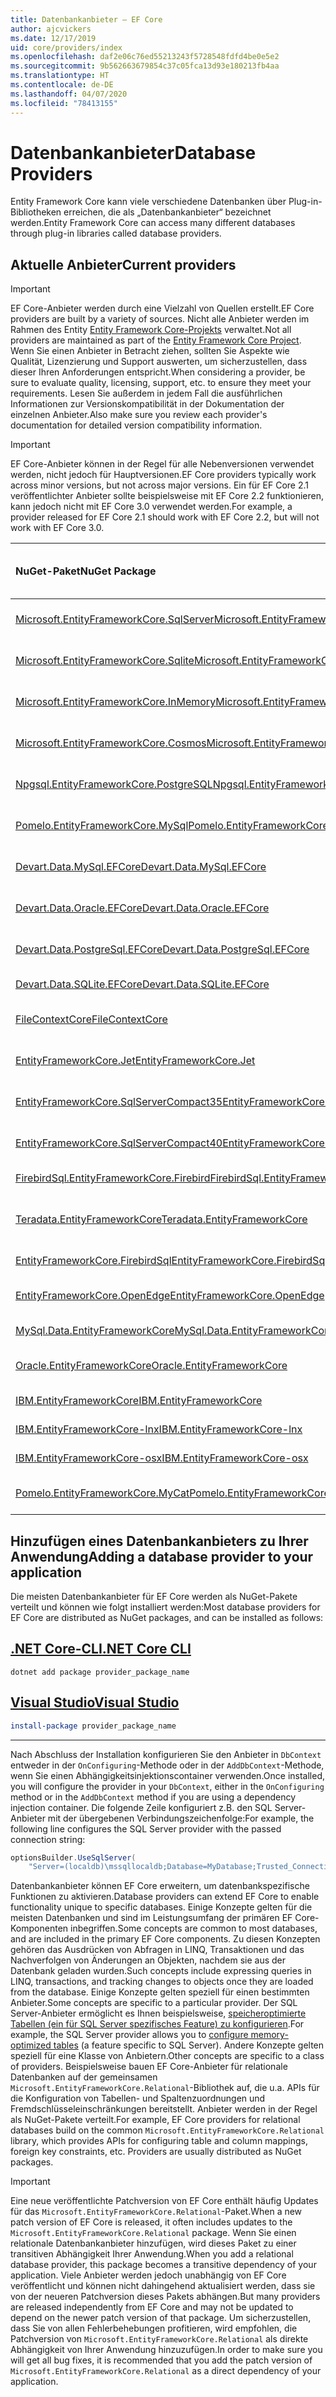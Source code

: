 ```yaml
---
title: Datenbankanbieter – EF Core
author: ajcvickers
ms.date: 12/17/2019
uid: core/providers/index
ms.openlocfilehash: daf2e06c76ed55213243f5728548fdfd4be0e5e2
ms.sourcegitcommit: 9b562663679854c37c05fca13d93e180213fb4aa
ms.translationtype: HT
ms.contentlocale: de-DE
ms.lasthandoff: 04/07/2020
ms.locfileid: "78413155"
---
```

# <a name="database-providers"></a><span data-ttu-id="be92c-102">Datenbankanbieter</span><span class="sxs-lookup"><span data-stu-id="be92c-102">Database Providers</span></span>

<span data-ttu-id="be92c-103">Entity Framework Core kann viele verschiedene Datenbanken über Plug-in-Bibliotheken erreichen, die als „Datenbankanbieter“ bezeichnet werden.</span><span class="sxs-lookup"><span data-stu-id="be92c-103">Entity Framework Core can access many different databases through plug-in libraries called database providers.</span></span>

## <a name="current-providers"></a><span data-ttu-id="be92c-104">Aktuelle Anbieter</span><span class="sxs-lookup"><span data-stu-id="be92c-104">Current providers</span></span>

> [!IMPORTANT]  
> <span data-ttu-id="be92c-105">EF Core-Anbieter werden durch eine Vielzahl von Quellen erstellt.</span><span class="sxs-lookup"><span data-stu-id="be92c-105">EF Core providers are built by a variety of sources.</span></span> <span data-ttu-id="be92c-106">Nicht alle Anbieter werden im Rahmen des Entity [Entity Framework Core-Projekts](https://github.com/aspnet/EntityFrameworkCore) verwaltet.</span><span class="sxs-lookup"><span data-stu-id="be92c-106">Not all providers are maintained as part of the [Entity Framework Core Project](https://github.com/aspnet/EntityFrameworkCore).</span></span> <span data-ttu-id="be92c-107">Wenn Sie einen Anbieter in Betracht ziehen, sollten Sie Aspekte wie Qualität, Lizenzierung und Support auswerten, um sicherzustellen, dass dieser Ihren Anforderungen entspricht.</span><span class="sxs-lookup"><span data-stu-id="be92c-107">When considering a provider, be sure to evaluate quality, licensing, support, etc. to ensure they meet your requirements.</span></span> <span data-ttu-id="be92c-108">Lesen Sie außerdem in jedem Fall die ausführlichen Informationen zur Versionskompatibilität in der Dokumentation der einzelnen Anbieter.</span><span class="sxs-lookup"><span data-stu-id="be92c-108">Also make sure you review each provider's documentation for detailed version compatibility information.</span></span>

> [!IMPORTANT]  
> <span data-ttu-id="be92c-109">EF Core-Anbieter können in der Regel für alle Nebenversionen verwendet werden, nicht jedoch für Hauptversionen.</span><span class="sxs-lookup"><span data-stu-id="be92c-109">EF Core providers typically work across minor versions, but not across major versions.</span></span> <span data-ttu-id="be92c-110">Ein für EF Core 2.1 veröffentlichter Anbieter sollte beispielsweise mit EF Core 2.2 funktionieren, kann jedoch nicht mit EF Core 3.0 verwendet werden.</span><span class="sxs-lookup"><span data-stu-id="be92c-110">For example, a provider released for EF Core 2.1 should work with EF Core 2.2, but will not work with EF Core 3.0.</span></span> 

| <span data-ttu-id="be92c-111">NuGet-Paket</span><span class="sxs-lookup"><span data-stu-id="be92c-111">NuGet Package</span></span>                                                                                                        | <span data-ttu-id="be92c-112">Unterstützte Datenbank-Engines</span><span class="sxs-lookup"><span data-stu-id="be92c-112">Supported database engines</span></span> | <span data-ttu-id="be92c-113">Maintainer/Anbieter</span><span class="sxs-lookup"><span data-stu-id="be92c-113">Maintainer / Vendor</span></span>                                                           | <span data-ttu-id="be92c-114">Hinweise/Anforderungen</span><span class="sxs-lookup"><span data-stu-id="be92c-114">Notes / Requirements</span></span> | <span data-ttu-id="be92c-115">Zielversion</span><span class="sxs-lookup"><span data-stu-id="be92c-115">Built for version</span></span> | <span data-ttu-id="be92c-116">Nützliche Links</span><span class="sxs-lookup"><span data-stu-id="be92c-116">Useful links</span></span>                                                                                                                                                                                       |
|:---------------------------------------------------------------------------------------------------------------------|:---------------------------|:------------------------------------------------------------------------------|:---------------------|:------------------|:---------------------------------------------------------------------------------------------------------------------------------------------------------------------------------------------------|
| [<span data-ttu-id="be92c-117">Microsoft.EntityFrameworkCore.SqlServer</span><span class="sxs-lookup"><span data-stu-id="be92c-117">Microsoft.EntityFrameworkCore.SqlServer</span></span>](https://www.nuget.org/packages/Microsoft.EntityFrameworkCore.SqlServer)    | <span data-ttu-id="be92c-118">SQL Server 2012 oder höher</span><span class="sxs-lookup"><span data-stu-id="be92c-118">SQL Server 2012 onwards</span></span>    | <span data-ttu-id="be92c-119">[EF Core-Projekt](https://github.com/aspnet/EntityFrameworkCore/) (Microsoft)</span><span class="sxs-lookup"><span data-stu-id="be92c-119">[EF Core Project](https://github.com/aspnet/EntityFrameworkCore/) (Microsoft)</span></span> |                      | <span data-ttu-id="be92c-120">3.1</span><span class="sxs-lookup"><span data-stu-id="be92c-120">3.1</span></span>               | [<span data-ttu-id="be92c-121">docs</span><span class="sxs-lookup"><span data-stu-id="be92c-121">docs</span></span>](xref:core/providers/sql-server/index)                                                                                                                                                       |
| [<span data-ttu-id="be92c-122">Microsoft.EntityFrameworkCore.Sqlite</span><span class="sxs-lookup"><span data-stu-id="be92c-122">Microsoft.EntityFrameworkCore.Sqlite</span></span>](https://www.nuget.org/packages/Microsoft.EntityFrameworkCore.Sqlite)          | <span data-ttu-id="be92c-123">SQLite 3.7 oder höher</span><span class="sxs-lookup"><span data-stu-id="be92c-123">SQLite 3.7 onwards</span></span>         | <span data-ttu-id="be92c-124">[EF Core-Projekt](https://github.com/aspnet/EntityFrameworkCore/) (Microsoft)</span><span class="sxs-lookup"><span data-stu-id="be92c-124">[EF Core Project](https://github.com/aspnet/EntityFrameworkCore/) (Microsoft)</span></span> |                      | <span data-ttu-id="be92c-125">3.1</span><span class="sxs-lookup"><span data-stu-id="be92c-125">3.1</span></span>               | [<span data-ttu-id="be92c-126">docs</span><span class="sxs-lookup"><span data-stu-id="be92c-126">docs</span></span>](xref:core/providers/sqlite/index)                                                                                                                                                           |
| [<span data-ttu-id="be92c-127">Microsoft.EntityFrameworkCore.InMemory</span><span class="sxs-lookup"><span data-stu-id="be92c-127">Microsoft.EntityFrameworkCore.InMemory</span></span>](https://www.nuget.org/packages/Microsoft.EntityFrameworkCore.InMemory)      | <span data-ttu-id="be92c-128">EF Core-In-Memory-Datenbank</span><span class="sxs-lookup"><span data-stu-id="be92c-128">EF Core in-memory database</span></span> | <span data-ttu-id="be92c-129">[EF Core-Projekt](https://github.com/aspnet/EntityFrameworkCore/) (Microsoft)</span><span class="sxs-lookup"><span data-stu-id="be92c-129">[EF Core Project](https://github.com/aspnet/EntityFrameworkCore/) (Microsoft)</span></span> | [<span data-ttu-id="be92c-130">Einschränkungen</span><span class="sxs-lookup"><span data-stu-id="be92c-130">Limitations</span></span>](xref:core/miscellaneous/testing/in-memory)                 | <span data-ttu-id="be92c-131">3.1</span><span class="sxs-lookup"><span data-stu-id="be92c-131">3.1</span></span>               | [<span data-ttu-id="be92c-132">docs</span><span class="sxs-lookup"><span data-stu-id="be92c-132">docs</span></span>](xref:core/providers/in-memory/index)                                                                                                                                                        |
| [<span data-ttu-id="be92c-133">Microsoft.EntityFrameworkCore.Cosmos</span><span class="sxs-lookup"><span data-stu-id="be92c-133">Microsoft.EntityFrameworkCore.Cosmos</span></span>](https://www.nuget.org/packages/Microsoft.EntityFrameworkCore.Cosmos)          | <span data-ttu-id="be92c-134">Azure Cosmos DB SQL-API</span><span class="sxs-lookup"><span data-stu-id="be92c-134">Azure Cosmos DB SQL API</span></span>    | <span data-ttu-id="be92c-135">[EF Core-Projekt](https://github.com/aspnet/EntityFrameworkCore/) (Microsoft)</span><span class="sxs-lookup"><span data-stu-id="be92c-135">[EF Core Project](https://github.com/aspnet/EntityFrameworkCore/) (Microsoft)</span></span> |                      | <span data-ttu-id="be92c-136">3.1</span><span class="sxs-lookup"><span data-stu-id="be92c-136">3.1</span></span>               | [<span data-ttu-id="be92c-137">docs</span><span class="sxs-lookup"><span data-stu-id="be92c-137">docs</span></span>](xref:core/providers/cosmos/index)                                                                                                                                                           |
| [<span data-ttu-id="be92c-138">Npgsql.EntityFrameworkCore.PostgreSQL</span><span class="sxs-lookup"><span data-stu-id="be92c-138">Npgsql.EntityFrameworkCore.PostgreSQL</span></span>](https://www.nuget.org/packages/Npgsql.EntityFrameworkCore.PostgreSQL)        | <span data-ttu-id="be92c-139">PostgreSQL</span><span class="sxs-lookup"><span data-stu-id="be92c-139">PostgreSQL</span></span>                 | [<span data-ttu-id="be92c-140">Npgsql-Entwicklungsteam</span><span class="sxs-lookup"><span data-stu-id="be92c-140">Npgsql Development Team</span></span>](https://github.com/npgsql)                          |                      | <span data-ttu-id="be92c-141">3.1</span><span class="sxs-lookup"><span data-stu-id="be92c-141">3.1</span></span>               | [<span data-ttu-id="be92c-142">docs</span><span class="sxs-lookup"><span data-stu-id="be92c-142">docs</span></span>](https://www.npgsql.org/efcore/index.html)                                                                                                                                                   |
| [<span data-ttu-id="be92c-143">Pomelo.EntityFrameworkCore.MySql</span><span class="sxs-lookup"><span data-stu-id="be92c-143">Pomelo.EntityFrameworkCore.MySql</span></span>](https://www.nuget.org/packages/Pomelo.EntityFrameworkCore.MySql)                  | <span data-ttu-id="be92c-144">MySQL, MariaDB</span><span class="sxs-lookup"><span data-stu-id="be92c-144">MySQL, MariaDB</span></span>             | [<span data-ttu-id="be92c-145">Pomelo Foundation-Projekt</span><span class="sxs-lookup"><span data-stu-id="be92c-145">Pomelo Foundation Project</span></span>](https://github.com/PomeloFoundation)              |                      | <span data-ttu-id="be92c-146">3.1</span><span class="sxs-lookup"><span data-stu-id="be92c-146">3.1</span></span>               | [<span data-ttu-id="be92c-147">readme</span><span class="sxs-lookup"><span data-stu-id="be92c-147">readme</span></span>](https://github.com/PomeloFoundation/Pomelo.EntityFrameworkCore.MySql/blob/master/README.md)                                                                                               |
| [<span data-ttu-id="be92c-148">Devart.Data.MySql.EFCore</span><span class="sxs-lookup"><span data-stu-id="be92c-148">Devart.Data.MySql.EFCore</span></span>](https://www.nuget.org/packages/Devart.Data.MySql.EFCore/)                                 | <span data-ttu-id="be92c-149">MySQL 5 oder höher</span><span class="sxs-lookup"><span data-stu-id="be92c-149">MySQL 5 onwards</span></span>            | [<span data-ttu-id="be92c-150">DevArt</span><span class="sxs-lookup"><span data-stu-id="be92c-150">DevArt</span></span>](https://www.devart.com/)                                             | <span data-ttu-id="be92c-151">Bezahlt</span><span class="sxs-lookup"><span data-stu-id="be92c-151">Paid</span></span>                 | <span data-ttu-id="be92c-152">3.0</span><span class="sxs-lookup"><span data-stu-id="be92c-152">3.0</span></span>               | [<span data-ttu-id="be92c-153">docs</span><span class="sxs-lookup"><span data-stu-id="be92c-153">docs</span></span>](https://www.devart.com/dotconnect/mysql/docs/)                                                                                                                                              |
| [<span data-ttu-id="be92c-154">Devart.Data.Oracle.EFCore</span><span class="sxs-lookup"><span data-stu-id="be92c-154">Devart.Data.Oracle.EFCore</span></span>](https://www.nuget.org/packages/Devart.Data.Oracle.EFCore/)                               | <span data-ttu-id="be92c-155">Oracle DB 9.2.0.4 und höher</span><span class="sxs-lookup"><span data-stu-id="be92c-155">Oracle DB 9.2.0.4 onwards</span></span>  | [<span data-ttu-id="be92c-156">DevArt</span><span class="sxs-lookup"><span data-stu-id="be92c-156">DevArt</span></span>](https://www.devart.com/)                                             | <span data-ttu-id="be92c-157">Bezahlt</span><span class="sxs-lookup"><span data-stu-id="be92c-157">Paid</span></span>                 | <span data-ttu-id="be92c-158">3.0</span><span class="sxs-lookup"><span data-stu-id="be92c-158">3.0</span></span>               | [<span data-ttu-id="be92c-159">docs</span><span class="sxs-lookup"><span data-stu-id="be92c-159">docs</span></span>](https://www.devart.com/dotconnect/oracle/docs/)                                                                                                                                             |
| [<span data-ttu-id="be92c-160">Devart.Data.PostgreSql.EFCore</span><span class="sxs-lookup"><span data-stu-id="be92c-160">Devart.Data.PostgreSql.EFCore</span></span>](https://www.nuget.org/packages/Devart.Data.PostgreSql.EFCore/)                       | <span data-ttu-id="be92c-161">PostgreSQL 8.0 oder höher</span><span class="sxs-lookup"><span data-stu-id="be92c-161">PostgreSQL 8.0 onwards</span></span>     | [<span data-ttu-id="be92c-162">DevArt</span><span class="sxs-lookup"><span data-stu-id="be92c-162">DevArt</span></span>](https://www.devart.com/)                                             | <span data-ttu-id="be92c-163">Bezahlt</span><span class="sxs-lookup"><span data-stu-id="be92c-163">Paid</span></span>                 | <span data-ttu-id="be92c-164">3.0</span><span class="sxs-lookup"><span data-stu-id="be92c-164">3.0</span></span>               | [<span data-ttu-id="be92c-165">docs</span><span class="sxs-lookup"><span data-stu-id="be92c-165">docs</span></span>](https://www.devart.com/dotconnect/postgresql/docs/)                                                                                                                                         |
| [<span data-ttu-id="be92c-166">Devart.Data.SQLite.EFCore</span><span class="sxs-lookup"><span data-stu-id="be92c-166">Devart.Data.SQLite.EFCore</span></span>](https://www.nuget.org/packages/Devart.Data.SQLite.EFCore/)                               | <span data-ttu-id="be92c-167">SQLite 3 oder höher</span><span class="sxs-lookup"><span data-stu-id="be92c-167">SQLite 3 onwards</span></span>           | [<span data-ttu-id="be92c-168">DevArt</span><span class="sxs-lookup"><span data-stu-id="be92c-168">DevArt</span></span>](https://www.devart.com/)                                             | <span data-ttu-id="be92c-169">Bezahlt</span><span class="sxs-lookup"><span data-stu-id="be92c-169">Paid</span></span>                 | <span data-ttu-id="be92c-170">3.0</span><span class="sxs-lookup"><span data-stu-id="be92c-170">3.0</span></span>               | [<span data-ttu-id="be92c-171">docs</span><span class="sxs-lookup"><span data-stu-id="be92c-171">docs</span></span>](https://www.devart.com/dotconnect/sqlite/docs/)                                                                                                                                             |
| [<span data-ttu-id="be92c-172">FileContextCore</span><span class="sxs-lookup"><span data-stu-id="be92c-172">FileContextCore</span></span>](https://www.nuget.org/packages/FileContextCore/)                                                   | <span data-ttu-id="be92c-173">Speichert Daten in Dateien</span><span class="sxs-lookup"><span data-stu-id="be92c-173">Stores data in files</span></span>       | [<span data-ttu-id="be92c-174">Morris Janatzek</span><span class="sxs-lookup"><span data-stu-id="be92c-174">Morris Janatzek</span></span>](https://github.com/morrisjdev)                              | <span data-ttu-id="be92c-175">Dient Entwicklungszwecken</span><span class="sxs-lookup"><span data-stu-id="be92c-175">For development purposes</span></span> | <span data-ttu-id="be92c-176">3.0</span><span class="sxs-lookup"><span data-stu-id="be92c-176">3.0</span></span>               | [<span data-ttu-id="be92c-177">readme</span><span class="sxs-lookup"><span data-stu-id="be92c-177">readme</span></span>](https://github.com/morrisjdev/FileContextCore/blob/master/README.md)                                                                                                                                              |
| [<span data-ttu-id="be92c-178">EntityFrameworkCore.Jet</span><span class="sxs-lookup"><span data-stu-id="be92c-178">EntityFrameworkCore.Jet</span></span>](https://www.nuget.org/packages/EntityFrameworkCore.Jet/)                                   | <span data-ttu-id="be92c-179">Microsoft Access-Dateien</span><span class="sxs-lookup"><span data-stu-id="be92c-179">Microsoft Access files</span></span>     | [<span data-ttu-id="be92c-180">Bubi</span><span class="sxs-lookup"><span data-stu-id="be92c-180">Bubi</span></span>](https://github.com/bubibubi)                                           | <span data-ttu-id="be92c-181">.NET Framework</span><span class="sxs-lookup"><span data-stu-id="be92c-181">.NET Framework</span></span>       | <span data-ttu-id="be92c-182">2.2</span><span class="sxs-lookup"><span data-stu-id="be92c-182">2.2</span></span>               | [<span data-ttu-id="be92c-183">readme</span><span class="sxs-lookup"><span data-stu-id="be92c-183">readme</span></span>](https://github.com/bubibubi/EntityFrameworkCore.Jet/blob/master/docs/README.md)                                                                                                           |
| [<span data-ttu-id="be92c-184">EntityFrameworkCore.SqlServerCompact35</span><span class="sxs-lookup"><span data-stu-id="be92c-184">EntityFrameworkCore.SqlServerCompact35</span></span>](https://www.nuget.org/packages/EntityFrameworkCore.SqlServerCompact35)      | <span data-ttu-id="be92c-185">SQL Server Compact 3,5</span><span class="sxs-lookup"><span data-stu-id="be92c-185">SQL Server Compact 3.5</span></span>     | [<span data-ttu-id="be92c-186">Erik Ejlskov Jensen</span><span class="sxs-lookup"><span data-stu-id="be92c-186">Erik Ejlskov Jensen</span></span>](https://github.com/ErikEJ/)                             | <span data-ttu-id="be92c-187">.NET Framework</span><span class="sxs-lookup"><span data-stu-id="be92c-187">.NET Framework</span></span>       | <span data-ttu-id="be92c-188">2.2</span><span class="sxs-lookup"><span data-stu-id="be92c-188">2.2</span></span>               | [<span data-ttu-id="be92c-189">wiki</span><span class="sxs-lookup"><span data-stu-id="be92c-189">wiki</span></span>](https://github.com/ErikEJ/EntityFramework.SqlServerCompact/wiki/Using-EF-Core-with-SQL-Server-Compact-in-Traditional-.NET-Applications)                                                     |
| [<span data-ttu-id="be92c-190">EntityFrameworkCore.SqlServerCompact40</span><span class="sxs-lookup"><span data-stu-id="be92c-190">EntityFrameworkCore.SqlServerCompact40</span></span>](https://www.nuget.org/packages/EntityFrameworkCore.SqlServerCompact40)      | <span data-ttu-id="be92c-191">SQL Server Compact 4.0</span><span class="sxs-lookup"><span data-stu-id="be92c-191">SQL Server Compact 4.0</span></span>     | [<span data-ttu-id="be92c-192">Erik Ejlskov Jensen</span><span class="sxs-lookup"><span data-stu-id="be92c-192">Erik Ejlskov Jensen</span></span>](https://github.com/ErikEJ/)                             | <span data-ttu-id="be92c-193">.NET Framework</span><span class="sxs-lookup"><span data-stu-id="be92c-193">.NET Framework</span></span>       | <span data-ttu-id="be92c-194">2.2</span><span class="sxs-lookup"><span data-stu-id="be92c-194">2.2</span></span>               | [<span data-ttu-id="be92c-195">wiki</span><span class="sxs-lookup"><span data-stu-id="be92c-195">wiki</span></span>](https://github.com/ErikEJ/EntityFramework.SqlServerCompact/wiki/Using-EF-Core-with-SQL-Server-Compact-in-Traditional-.NET-Applications)                                                     |
| [<span data-ttu-id="be92c-196">FirebirdSql.EntityFrameworkCore.Firebird</span><span class="sxs-lookup"><span data-stu-id="be92c-196">FirebirdSql.EntityFrameworkCore.Firebird</span></span>](https://www.nuget.org/packages/FirebirdSql.EntityFrameworkCore.Firebird/) | <span data-ttu-id="be92c-197">Firebird 2.5 und 3.x</span><span class="sxs-lookup"><span data-stu-id="be92c-197">Firebird 2.5 and 3.x</span></span>       | [<span data-ttu-id="be92c-198">Jiří Činčura</span><span class="sxs-lookup"><span data-stu-id="be92c-198">Jiří Činčura</span></span>](https://github.com/cincuranet)                                 |                      | <span data-ttu-id="be92c-199">2.2</span><span class="sxs-lookup"><span data-stu-id="be92c-199">2.2</span></span>               | [<span data-ttu-id="be92c-200">docs</span><span class="sxs-lookup"><span data-stu-id="be92c-200">docs</span></span>](https://github.com/cincuranet/FirebirdSql.Data.FirebirdClient/blob/master/Provider/docs/entity-framework-core.md)                                                                           |
| [<span data-ttu-id="be92c-201">Teradata.EntityFrameworkCore</span><span class="sxs-lookup"><span data-stu-id="be92c-201">Teradata.EntityFrameworkCore</span></span>](https://www.nuget.org/packages/Teradata.EntityFrameworkCore/)                         | <span data-ttu-id="be92c-202">Teradata-Datenbank ab 16.10</span><span class="sxs-lookup"><span data-stu-id="be92c-202">Teradata Database 16.10 onwards</span></span> | [<span data-ttu-id="be92c-203">Teradata</span><span class="sxs-lookup"><span data-stu-id="be92c-203">Teradata</span></span>](https://downloads.teradata.com/download/connectivity/net-data-provider-for-teradata) | | <span data-ttu-id="be92c-204">2.2</span><span class="sxs-lookup"><span data-stu-id="be92c-204">2.2</span></span>               |[<span data-ttu-id="be92c-205">Website</span><span class="sxs-lookup"><span data-stu-id="be92c-205">website</span></span>](https://www.nuget.org/packages/Teradata.EntityFrameworkCore/)                                                                                                                            |
| [<span data-ttu-id="be92c-206">EntityFrameworkCore.FirebirdSql</span><span class="sxs-lookup"><span data-stu-id="be92c-206">EntityFrameworkCore.FirebirdSql</span></span>](https://www.nuget.org/packages/EntityFrameworkCore.FirebirdSql/)                   | <span data-ttu-id="be92c-207">Firebird 2.5 und 3.x</span><span class="sxs-lookup"><span data-stu-id="be92c-207">Firebird 2.5 and 3.x</span></span>       | [<span data-ttu-id="be92c-208">Rafael Almeida</span><span class="sxs-lookup"><span data-stu-id="be92c-208">Rafael Almeida</span></span>](https://github.com/ralmsdeveloper)                           |                      | <span data-ttu-id="be92c-209">2.1</span><span class="sxs-lookup"><span data-stu-id="be92c-209">2.1</span></span>               | [<span data-ttu-id="be92c-210">wiki</span><span class="sxs-lookup"><span data-stu-id="be92c-210">wiki</span></span>](https://github.com/ralmsdeveloper/EntityFrameworkCore.FirebirdSQL/wiki)                                                                                                                     |
| [<span data-ttu-id="be92c-211">EntityFrameworkCore.OpenEdge</span><span class="sxs-lookup"><span data-stu-id="be92c-211">EntityFrameworkCore.OpenEdge</span></span>](https://www.nuget.org/packages/EntityFrameworkCore.OpenEdge/)                         | <span data-ttu-id="be92c-212">Progress OpenEdge</span><span class="sxs-lookup"><span data-stu-id="be92c-212">Progress OpenEdge</span></span>          | [<span data-ttu-id="be92c-213">Alex Wiese</span><span class="sxs-lookup"><span data-stu-id="be92c-213">Alex Wiese</span></span>](https://github.com/alexwiese)                                    |                      | <span data-ttu-id="be92c-214">2.1</span><span class="sxs-lookup"><span data-stu-id="be92c-214">2.1</span></span>               | [<span data-ttu-id="be92c-215">readme</span><span class="sxs-lookup"><span data-stu-id="be92c-215">readme</span></span>](https://github.com/alexwiese/EntityFrameworkCore.OpenEdge/blob/master/README.md)                                                                                                          |
| [<span data-ttu-id="be92c-216">MySql.Data.EntityFrameworkCore</span><span class="sxs-lookup"><span data-stu-id="be92c-216">MySql.Data.EntityFrameworkCore</span></span>](https://www.nuget.org/packages/MySql.Data.EntityFrameworkCore)                      | <span data-ttu-id="be92c-217">MySQL</span><span class="sxs-lookup"><span data-stu-id="be92c-217">MySQL</span></span>                      | <span data-ttu-id="be92c-218">[MySQL-Projekt](https://dev.mysql.com) (Oracle)</span><span class="sxs-lookup"><span data-stu-id="be92c-218">[MySQL project](https://dev.mysql.com) (Oracle)</span></span>                               |                      | <span data-ttu-id="be92c-219">2.1</span><span class="sxs-lookup"><span data-stu-id="be92c-219">2.1</span></span>               | [<span data-ttu-id="be92c-220">docs</span><span class="sxs-lookup"><span data-stu-id="be92c-220">docs</span></span>](https://dev.mysql.com/doc/connector-net/en/connector-net-entityframework-core.html)                                                                                                         |
| [<span data-ttu-id="be92c-221">Oracle.EntityFrameworkCore</span><span class="sxs-lookup"><span data-stu-id="be92c-221">Oracle.EntityFrameworkCore</span></span>](https://www.nuget.org/packages/Oracle.EntityFrameworkCore/)                             | <span data-ttu-id="be92c-222">Oracle DB 11.2 und höher</span><span class="sxs-lookup"><span data-stu-id="be92c-222">Oracle DB 11.2 onwards</span></span>     | [<span data-ttu-id="be92c-223">Oracle</span><span class="sxs-lookup"><span data-stu-id="be92c-223">Oracle</span></span>](https://www.oracle.com/technetwork/topics/dotnet/)                   |                      | <span data-ttu-id="be92c-224">2.1</span><span class="sxs-lookup"><span data-stu-id="be92c-224">2.1</span></span>               | [<span data-ttu-id="be92c-225">Website</span><span class="sxs-lookup"><span data-stu-id="be92c-225">website</span></span>](https://www.oracle.com/technetwork/topics/dotnet/)                                                                                                                                       |
| [<span data-ttu-id="be92c-226">IBM.EntityFrameworkCore</span><span class="sxs-lookup"><span data-stu-id="be92c-226">IBM.EntityFrameworkCore</span></span>](https://www.nuget.org/packages/IBM.EntityFrameworkCore)                                    | <span data-ttu-id="be92c-227">DB2, Informix</span><span class="sxs-lookup"><span data-stu-id="be92c-227">Db2, Informix</span></span>              | [<span data-ttu-id="be92c-228">IBM</span><span class="sxs-lookup"><span data-stu-id="be92c-228">IBM</span></span>](https://ibm.com)                                                        | <span data-ttu-id="be92c-229">Windows-Version</span><span class="sxs-lookup"><span data-stu-id="be92c-229">Windows version</span></span>      | <span data-ttu-id="be92c-230">2.0</span><span class="sxs-lookup"><span data-stu-id="be92c-230">2.0</span></span>               | [<span data-ttu-id="be92c-231">Blog</span><span class="sxs-lookup"><span data-stu-id="be92c-231">blog</span></span>](https://www.ibm.com/developerworks/community/blogs/96960515-2ea1-4391-8170-b0515d08e4da/entry/Creating_Entity_Data_Model_using_IBM_Data_Server_providers_for_Entity_Framework_Core?lang=en) |
| [<span data-ttu-id="be92c-232">IBM.EntityFrameworkCore-lnx</span><span class="sxs-lookup"><span data-stu-id="be92c-232">IBM.EntityFrameworkCore-lnx</span></span>](https://www.nuget.org/packages/IBM.EntityFrameworkCore-lnx)                            | <span data-ttu-id="be92c-233">DB2, Informix</span><span class="sxs-lookup"><span data-stu-id="be92c-233">Db2, Informix</span></span>              | [<span data-ttu-id="be92c-234">IBM</span><span class="sxs-lookup"><span data-stu-id="be92c-234">IBM</span></span>](https://ibm.com)                                                        | <span data-ttu-id="be92c-235">Linux-Version</span><span class="sxs-lookup"><span data-stu-id="be92c-235">Linux version</span></span>        | <span data-ttu-id="be92c-236">2.0</span><span class="sxs-lookup"><span data-stu-id="be92c-236">2.0</span></span>               | [<span data-ttu-id="be92c-237">Blog</span><span class="sxs-lookup"><span data-stu-id="be92c-237">blog</span></span>](https://www.ibm.com/developerworks/community/blogs/96960515-2ea1-4391-8170-b0515d08e4da/entry/Creating_Entity_Data_Model_using_IBM_Data_Server_providers_for_Entity_Framework_Core?lang=en) |
| [<span data-ttu-id="be92c-238">IBM.EntityFrameworkCore-osx</span><span class="sxs-lookup"><span data-stu-id="be92c-238">IBM.EntityFrameworkCore-osx</span></span>](https://www.nuget.org/packages/IBM.EntityFrameworkCore-osx)                            | <span data-ttu-id="be92c-239">DB2, Informix</span><span class="sxs-lookup"><span data-stu-id="be92c-239">Db2, Informix</span></span>              | [<span data-ttu-id="be92c-240">IBM</span><span class="sxs-lookup"><span data-stu-id="be92c-240">IBM</span></span>](https://ibm.com)                                                        | <span data-ttu-id="be92c-241">macOS-Version</span><span class="sxs-lookup"><span data-stu-id="be92c-241">macOS version</span></span>        | <span data-ttu-id="be92c-242">2.0</span><span class="sxs-lookup"><span data-stu-id="be92c-242">2.0</span></span>               | [<span data-ttu-id="be92c-243">Blog</span><span class="sxs-lookup"><span data-stu-id="be92c-243">blog</span></span>](https://www.ibm.com/developerworks/community/blogs/96960515-2ea1-4391-8170-b0515d08e4da/entry/Creating_Entity_Data_Model_using_IBM_Data_Server_providers_for_Entity_Framework_Core?lang=en) |
| [<span data-ttu-id="be92c-244">Pomelo.EntityFrameworkCore.MyCat</span><span class="sxs-lookup"><span data-stu-id="be92c-244">Pomelo.EntityFrameworkCore.MyCat</span></span>](https://www.nuget.org/packages/Pomelo.EntityFrameworkCore.MyCat)                  | <span data-ttu-id="be92c-245">MyCAT-Server</span><span class="sxs-lookup"><span data-stu-id="be92c-245">MyCAT Server</span></span>               | [<span data-ttu-id="be92c-246">Pomelo Foundation-Projekt</span><span class="sxs-lookup"><span data-stu-id="be92c-246">Pomelo Foundation Project</span></span>](https://github.com/PomeloFoundation)              | <span data-ttu-id="be92c-247">Nur Vorabversion</span><span class="sxs-lookup"><span data-stu-id="be92c-247">Prerelease only</span></span>      | <span data-ttu-id="be92c-248">1.1</span><span class="sxs-lookup"><span data-stu-id="be92c-248">1.1</span></span>               | [<span data-ttu-id="be92c-249">readme</span><span class="sxs-lookup"><span data-stu-id="be92c-249">readme</span></span>](https://github.com/PomeloFoundation/Pomelo.EntityFrameworkCore.MyCat/blob/master/README.md)                                                                                               |

## <a name="adding-a-database-provider-to-your-application"></a><span data-ttu-id="be92c-250">Hinzufügen eines Datenbankanbieters zu Ihrer Anwendung</span><span class="sxs-lookup"><span data-stu-id="be92c-250">Adding a database provider to your application</span></span>

<span data-ttu-id="be92c-251">Die meisten Datenbankanbieter für EF Core werden als NuGet-Pakete verteilt und können wie folgt installiert werden:</span><span class="sxs-lookup"><span data-stu-id="be92c-251">Most database providers for EF Core are distributed as NuGet packages, and can be installed as follows:</span></span>

## <a name="net-core-cli"></a>[<span data-ttu-id="be92c-252">.NET Core-CLI</span><span class="sxs-lookup"><span data-stu-id="be92c-252">.NET Core CLI</span></span>](#tab/dotnet-core-cli)

```dotnetcli
dotnet add package provider_package_name
```

## <a name="visual-studio"></a>[<span data-ttu-id="be92c-253">Visual Studio</span><span class="sxs-lookup"><span data-stu-id="be92c-253">Visual Studio</span></span>](#tab/vs)

``` powershell
install-package provider_package_name
```

***

<span data-ttu-id="be92c-254">Nach Abschluss der Installation konfigurieren Sie den Anbieter in `DbContext` entweder in der `OnConfiguring`-Methode oder in der `AddDbContext`-Methode, wenn Sie einen Abhängigkeitsinjektionscontainer verwenden.</span><span class="sxs-lookup"><span data-stu-id="be92c-254">Once installed, you will configure the provider in your `DbContext`, either in the `OnConfiguring` method or in the `AddDbContext` method if you are using a dependency injection container.</span></span>
<span data-ttu-id="be92c-255">Die folgende Zeile konfiguriert z.B. den SQL Server-Anbieter mit der übergebenen Verbindungszeichenfolge:</span><span class="sxs-lookup"><span data-stu-id="be92c-255">For example, the following line configures the SQL Server provider with the passed connection string:</span></span>

``` csharp
optionsBuilder.UseSqlServer(
    "Server=(localdb)\mssqllocaldb;Database=MyDatabase;Trusted_Connection=True;");
```  

<span data-ttu-id="be92c-256">Datenbankanbieter können EF Core erweitern, um datenbankspezifische Funktionen zu aktivieren.</span><span class="sxs-lookup"><span data-stu-id="be92c-256">Database providers can extend EF Core to enable functionality unique to specific databases.</span></span>
<span data-ttu-id="be92c-257">Einige Konzepte gelten für die meisten Datenbanken und sind im Leistungsumfang der primären EF Core-Komponenten inbegriffen.</span><span class="sxs-lookup"><span data-stu-id="be92c-257">Some concepts are common to most databases, and are included in the primary EF Core components.</span></span>
<span data-ttu-id="be92c-258">Zu diesen Konzepten gehören das Ausdrücken von Abfragen in LINQ, Transaktionen und das Nachverfolgen von Änderungen an Objekten, nachdem sie aus der Datenbank geladen wurden.</span><span class="sxs-lookup"><span data-stu-id="be92c-258">Such concepts include expressing queries in LINQ, transactions, and tracking changes to objects once they are loaded from the database.</span></span>
<span data-ttu-id="be92c-259">Einige Konzepte gelten speziell für einen bestimmten Anbieter.</span><span class="sxs-lookup"><span data-stu-id="be92c-259">Some concepts are specific to a particular provider.</span></span>
<span data-ttu-id="be92c-260">Der SQL Server-Anbieter ermöglicht es Ihnen beispielsweise, [speicheroptimierte Tabellen (ein für SQL Server spezifisches Feature) zu konfigurieren](xref:core/providers/sql-server/memory-optimized-tables).</span><span class="sxs-lookup"><span data-stu-id="be92c-260">For example, the SQL Server provider allows you to [configure memory-optimized tables](xref:core/providers/sql-server/memory-optimized-tables) (a feature specific to SQL Server).</span></span>
<span data-ttu-id="be92c-261">Andere Konzepte gelten speziell für eine Klasse von Anbietern.</span><span class="sxs-lookup"><span data-stu-id="be92c-261">Other concepts are specific to a class of providers.</span></span>
<span data-ttu-id="be92c-262">Beispielsweise bauen EF Core-Anbieter für relationale Datenbanken auf der gemeinsamen `Microsoft.EntityFrameworkCore.Relational`-Bibliothek auf, die u.a. APIs für die Konfiguration von Tabellen- und Spaltenzuordnungen und Fremdschlüsseleinschränkungen bereitstellt. Anbieter werden in der Regel als NuGet-Pakete verteilt.</span><span class="sxs-lookup"><span data-stu-id="be92c-262">For example, EF Core providers for relational databases build on the common `Microsoft.EntityFrameworkCore.Relational` library, which provides APIs for configuring table and column mappings, foreign key constraints, etc. Providers are usually distributed as NuGet packages.</span></span>

> [!IMPORTANT]  
> <span data-ttu-id="be92c-263">Eine neue veröffentlichte Patchversion von EF Core enthält häufig Updates für das `Microsoft.EntityFrameworkCore.Relational`-Paket.</span><span class="sxs-lookup"><span data-stu-id="be92c-263">When a new patch version of EF Core is released, it often includes updates to the `Microsoft.EntityFrameworkCore.Relational` package.</span></span>
> <span data-ttu-id="be92c-264">Wenn Sie einen relationale Datenbankanbieter hinzufügen, wird dieses Paket zu einer transitiven Abhängigkeit Ihrer Anwendung.</span><span class="sxs-lookup"><span data-stu-id="be92c-264">When you add a relational database provider, this package becomes a transitive dependency of your application.</span></span>
> <span data-ttu-id="be92c-265">Viele Anbieter werden jedoch unabhängig von EF Core veröffentlicht und können nicht dahingehend aktualisiert werden, dass sie von der neueren Patchversion dieses Pakets abhängen.</span><span class="sxs-lookup"><span data-stu-id="be92c-265">But many providers are released independently from EF Core and may not be updated to depend on the newer patch version of that package.</span></span>
> <span data-ttu-id="be92c-266">Um sicherzustellen, dass Sie von allen Fehlerbehebungen profitieren, wird empfohlen, die Patchversion von `Microsoft.EntityFrameworkCore.Relational` als direkte Abhängigkeit von Ihrer Anwendung hinzuzufügen.</span><span class="sxs-lookup"><span data-stu-id="be92c-266">In order to make sure you will get all bug fixes, it is recommended that you add the patch version of `Microsoft.EntityFrameworkCore.Relational` as a direct dependency of your application.</span></span>
